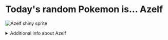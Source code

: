 # Today's random Pokemon is... Azelf

![Azelf shiny sprite](https://raw.githubusercontent.com/PokeAPI/sprites/master/sprites/pokemon/shiny/482.png)

<details>
<summary>Additional info about Azelf</summary>

| srpite type | image |
|------|------|
| back_default | ![Azelf back_default sprite](https://raw.githubusercontent.com/PokeAPI/sprites/master/sprites/pokemon/back/482.png) |
| back_shiny | ![Azelf back_shiny sprite](https://raw.githubusercontent.com/PokeAPI/sprites/master/sprites/pokemon/back/shiny/482.png) |
| front_default | ![Azelf front_default sprite](https://raw.githubusercontent.com/PokeAPI/sprites/master/sprites/pokemon/482.png) | </details>